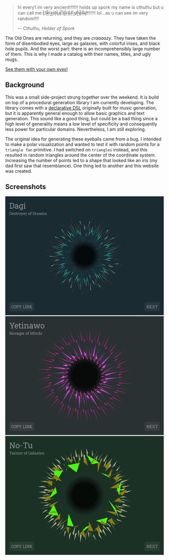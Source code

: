 > hi every1 im very ancient!!!!!!! holds up spork my name is cthulhu but u can call me t̷̞̽3̴̞͛h̶̝̋ ̶͖̃H̶̪͘o̵͔͂Ḽ̶̋d̵̟͠3̴̬͑R̷̯̈́ ̵̎ͅo̵̙͒F̵̱͗ ̴̡́s̸̤̕P̵͚̓o̸͓̿R̵̹̓k̸̞̕!!!!!!! lol…as u can see im very random!!!!
>
> -- <cite>Cthulhu, Holder of Spork</cite>

The Old Ones are returning, and they are *craaaazy*. They have taken the form of disembodied eyes, large as galaxies, with colorful irises, and black hole pupils. And the worst part: there is an incomprehensibly large number of them. This is why I made a catalog with their names, titles, and ugly mugs.

[See them with your own eyes!](https://eibens.github.io/cthulhu-holder-of-spork)

## Background

This was a small side-project strung together over the weekend. It is build on top of a procedural generation library I am currently developing. The library comes with a [declarative DSL](src/grammar.js) originally built for music generation, but it is apparently general enough to allow basic graphics and text generation. This sound like a good thing, but could be a bad thing since a high level of generality means a low level of specificity and consequently less power for particular domains. Nevertheless, I am still exploring.

The original idea for generating these eyeballs came from a bug. I intended to make a polar visualization and wanted to test it with random points for a `triangle fan` primitive. I had switched on `triangles` instead, and this resulted in random triangles around the center of the coordinate system. Increasing the number of points led to a shape that looked like an iris (my dad first saw that resemblance). One thing led to another and this website was created.

## Screenshots

![Dagi, Destroyer of Dreams](mugshots/Dagi.png)
![Yetinawo, Ravager of Minds](mugshots/Yetinawo.png)
![No-Tu, Tainer of Galaxies](mugshots/No-Tu.png)
